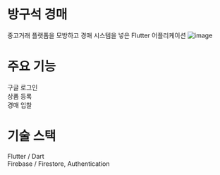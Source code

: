 # 방구석 경매

중고거래 플랫폼을 모방하고 경매 시스템을 넣은 Flutter 어플리케이션
![image](https://github.com/BaekYoungHoon/AuctionStore_Flutter/assets/81205011/7d8a33c6-ee98-4d9a-9b6b-6c8d3e38e56a)

# 주요 기능
구글 로그인</br>
상품 등록</br>
경매 입찰
# 기술 스택
Flutter / Dart</br>
Firebase / Firestore, Authentication
